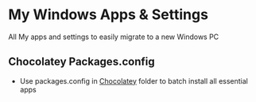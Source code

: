 # My Windows Apps & Settings
All My apps and settings to easily migrate to a new Windows PC

## Chocolatey Packages.config
- Use packages.config in [Chocolatey](./Chocolatey/) folder to batch install all essential apps